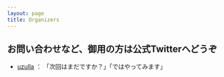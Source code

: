 ```yaml
---
layout: page
title: Organizers
---
```


## お問い合わせなど、御用の方は公式Twitterへどうぞ

- [uzulla](http://twitter.com/uzulla) ： 「次回はまだですか？」「ではやってみます」
